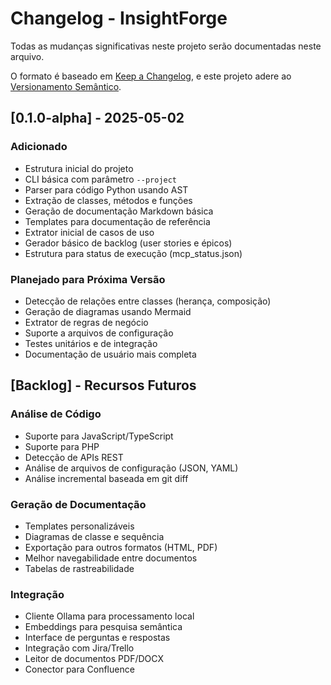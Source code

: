 # Changelog - InsightForge

Todas as mudanças significativas neste projeto serão documentadas neste arquivo.

O formato é baseado em [Keep a Changelog](https://keepachangelog.com/pt-BR/1.0.0/),
e este projeto adere ao [Versionamento Semântico](https://semver.org/lang/pt-BR/).

## [0.1.0-alpha] - 2025-05-02

### Adicionado

- Estrutura inicial do projeto
- CLI básica com parâmetro `--project`
- Parser para código Python usando AST
- Extração de classes, métodos e funções
- Geração de documentação Markdown básica
- Templates para documentação de referência
- Extrator inicial de casos de uso
- Gerador básico de backlog (user stories e épicos)
- Estrutura para status de execução (mcp_status.json)

### Planejado para Próxima Versão

- Detecção de relações entre classes (herança, composição)
- Geração de diagramas usando Mermaid
- Extrator de regras de negócio
- Suporte a arquivos de configuração
- Testes unitários e de integração
- Documentação de usuário mais completa

## [Backlog] - Recursos Futuros

### Análise de Código

- Suporte para JavaScript/TypeScript
- Suporte para PHP
- Detecção de APIs REST
- Análise de arquivos de configuração (JSON, YAML)
- Análise incremental baseada em git diff

### Geração de Documentação

- Templates personalizáveis
- Diagramas de classe e sequência
- Exportação para outros formatos (HTML, PDF)
- Melhor navegabilidade entre documentos
- Tabelas de rastreabilidade

### Integração

- Cliente Ollama para processamento local
- Embeddings para pesquisa semântica
- Interface de perguntas e respostas
- Integração com Jira/Trello
- Leitor de documentos PDF/DOCX
- Conector para Confluence